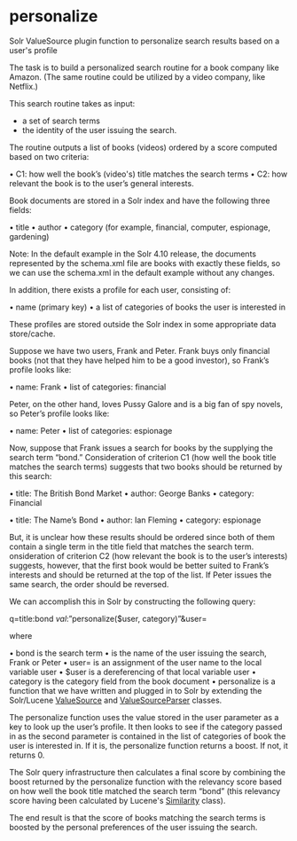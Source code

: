 personalize
===========

Solr ValueSource plugin function to personalize search results based on a user's profile

The task is to build a personalized search routine for a book company like Amazon. (The same routine could be utilized by a video company, like Netflix.) 

This search routine takes as input:

  * a set of search terms
  * the identity of the user issuing the search.

The routine outputs a list of books (videos) ordered by a score computed based on two criteria:

•  C1: how well the book’s (video's) title matches the search terms
•  C2: how relevant the book is to the user’s general interests.

Book documents are stored in a Solr index and have the following three fields:

•  title
•  author
•  category (for example, financial, computer, espionage, gardening)

Note: In the default example in the Solr 4.10 release, the documents represented by the schema.xml file are books with exactly these fields, so we can use the schema.xml in the default example without any changes.

In addition, there exists a profile for each user, consisting of:

•  name (primary key)
•  a list of categories of books the user is interested in

These profiles are stored outside the Solr index in some appropriate data store/cache.

Suppose we have two users, Frank and Peter. Frank buys only financial books (not that they have helped him to be a good investor), so Frank’s profile looks like:

•  name: Frank
•  list of categories: financial

Peter, on the other hand, loves Pussy Galore and is a big fan of spy novels, so Peter’s profile looks like:

•  name: Peter
•  list of categories: espionage

Now, suppose that Frank issues a search for books by the supplying the search term “bond.” Consideration of criterion C1 (how well the book title matches the search terms) suggests that two books should be returned by this search:

•  title: The British Bond Market
•  author: George Banks
•  category: Financial

•  title: The Name’s Bond
•  author: Ian Fleming
•  category: espionage

But, it is unclear how these results should be ordered since both of them contain a single term in the title field that matches the search term. onsideration of criterion C2 (how relevant the book is to the user’s interests) suggests, however, that the first book would be better suited to Frank’s interests and should be returned at the top of the list. If Peter issues the same search, the order should be reversed.

We can accomplish this in Solr by constructing the following query:

q=title:bond _val_:”personalize($user, category)”&user=<username>

where

•  bond is the search term
•  <username> is the name of the user issuing the search, Frank or Peter
•  user=<username> is an assignment of the user name to the local variable user
•  $user is a dereferencing of that local variable user
•  category is the category field from the book document
•  personalize is a function that we have written and plugged in to Solr by extending the Solr/Lucene [ValueSource](http://lucene.apache.org/core/4_10_2/queries/org/apache/lucene/queries/function/ValueSource.html?is-external=true) and [ValueSourceParser](http://lucene.apache.org/solr/4_10_2/solr-core/org/apache/solr/search/ValueSourceParser.html) classes.

The personalize function uses the value stored in the user parameter as a key to look up the user’s profile. It then looks to see if the category passed in as the second parameter is contained in the list of categories of book the user is interested in. If it is, the personalize function returns a boost. If not, it returns 0.

The Solr query infrastructure then calculates a final score by combining the boost returned by the personalize function with the relevancy score based on how well the book title matched the search term “bond” (this relevancy score having been calculated by Lucene's [Similarity](http://lucene.apache.org/core/4_10_2/core/org/apache/lucene/search/similarities/Similarity.html) class).

The end result is that the score of books matching the search terms is boosted by the personal preferences of the user issuing the search.
